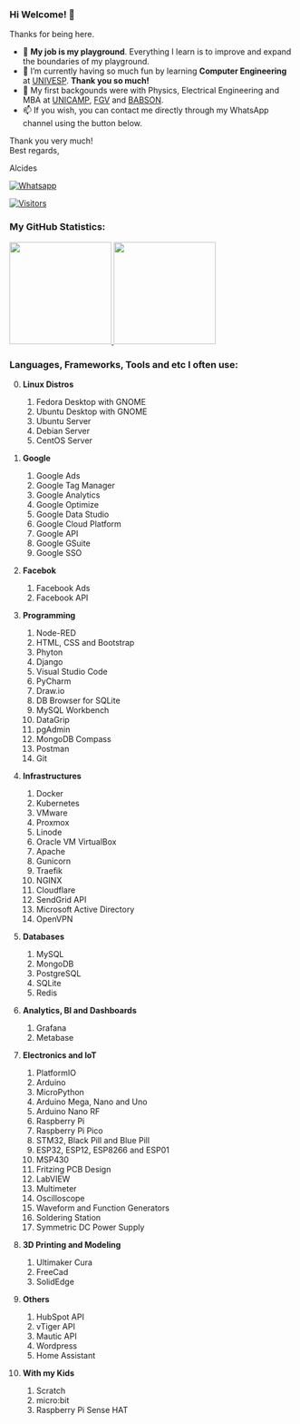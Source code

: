 ### Hi Welcome! 👋

Thanks for being here.

- :basketball: **My job is my playground**. Everything I learn is to improve and expand the boundaries of my playground.
- 🌱 I’m currently having so much fun by learning **Computer Engineering** at [UNIVESP](https://univesp.br). **Thank you so much!**
- :evergreen_tree: My first backgounds were with Physics, Electrical Engineering and MBA at [UNICAMP](https://www.unicamp.br), [FGV](https://fgv.br) and [BABSON](https://babson.edu).
- 📫 If you wish, you can contact me directly through my WhatsApp channel using the button below.

Thank you very much!<br />
Best regards,

Alcides

[![Whatsapp](https://img.shields.io/badge/WhatsApp-25D366?style=for-the-badge&logo=whatsapp&logoColor=white)](https://wa.me/5519992407898)

[![Visitors](https://visitor-badge.glitch.me/badge?page_id=acremonezi.visitor-badge)](https://github.com/acremonezi)

### My GitHub Statistics:
<div>
     <a href="https://github.com/acremonezi">
         <img height="180em" src="https://github-readme-stats.vercel.app/api?username=acremonezi&show_icons=true&include_all_commits=true&count_private=true"/>
         <img height="180em" src="https://github-readme-stats.vercel.app/api/top-langs/?username=acremonezi&layout=compact&langs_count=10"/>
     </a>
</div>

### Languages, Frameworks, Tools and etc I often use:

0. **Linux Distros**
     1. Fedora Desktop with GNOME
     2. Ubuntu Desktop with GNOME
     3. Ubuntu Server
     4. Debian Server
     5. CentOS Server

1. **Google**
     1. Google Ads
     2. Google Tag Manager
     3. Google Analytics
     4. Google Optimize
     5. Google Data Studio
     6. Google Cloud Platform
     7. Google API
     8. Google GSuite
     9. Google SSO

2. **Facebok**
     1. Facebook Ads
     2. Facebook API 

3. **Programming**
     1.  Node-RED
     2.  HTML, CSS and Bootstrap
     3.  Phyton
     4.  Django
     5.  Visual Studio Code
     6.  PyCharm
     7.  Draw.io
     8.  DB Browser for SQLite
     9.  MySQL Workbench
     10.  DataGrip
     11.  pgAdmin
     12.  MongoDB Compass
     13.  Postman
     14.  Git

4. **Infrastructures**
     1.  Docker
     2.  Kubernetes
     3.  VMware
     4.  Proxmox
     5.  Linode
     6.  Oracle VM VirtualBox
     7.  Apache
     8.  Gunicorn
     9.  Traefik
     10.  NGINX
     11.  Cloudflare
     12.  SendGrid API
     13.  Microsoft Active Directory
     14.  OpenVPN

5. **Databases**
     1. MySQL
     2. MongoDB
     3. PostgreSQL
     4. SQLite
     5. Redis

6. **Analytics, BI and Dashboards**
     1. Grafana
     2. Metabase
 
7. **Electronics and IoT**
     1. PlatformIO
     2. Arduino
     3. MicroPython
     4. Arduino Mega, Nano and Uno
     5. Arduino Nano RF
     6. Raspberry Pi
     7. Raspberry Pi Pico
     8. STM32, Black Pill and Blue Pill
     9. ESP32, ESP12, ESP8266 and ESP01
     10. MSP430
     11. Fritzing PCB Design
     12. LabVIEW
     13. Multimeter
     14. Oscilloscope
     15. Waveform and Function Generators
     16. Soldering Station
     17. Symmetric DC Power Supply

8. **3D Printing and Modeling**
     1. Ultimaker Cura
     2. FreeCad
     3. SolidEdge
 
9. **Others**
     1. HubSpot API
     2. vTiger API
     3. Mautic API
     4. Wordpress
     5. Home Assistant
  
 10. **With my Kids**
     1. Scratch
     2. micro:bit
     3. Raspberry Pi Sense HAT
